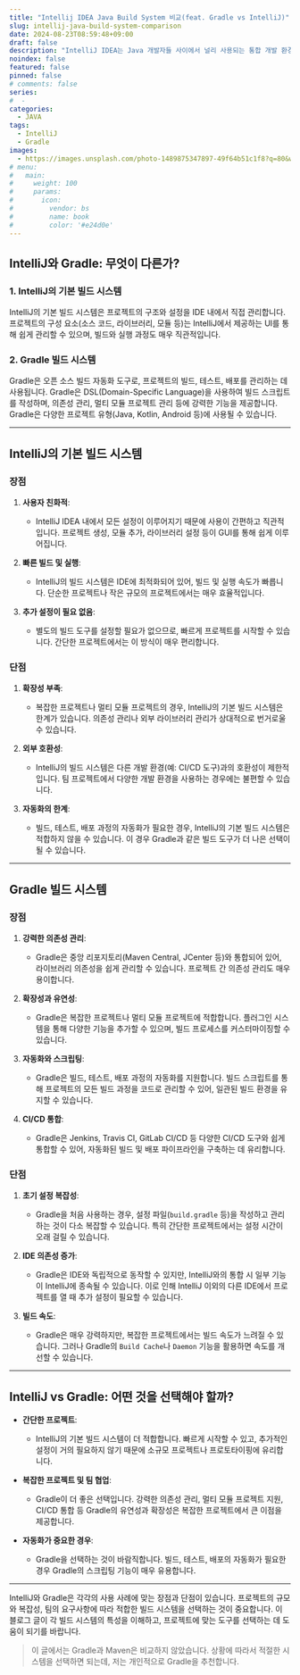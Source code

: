 ```yaml
---
title: "Intellij IDEA Java Build System 비교(feat. Gradle vs IntelliJ)"
slug: intellij-java-build-system-comparison
date: 2024-08-23T08:59:48+09:00
draft: false
description: "IntelliJ IDEA는 Java 개발자들 사이에서 널리 사용되는 통합 개발 환경(IDE)으로, 다양한 빌드 시스템을 지원합니다. 그중에서도 IntelliJ와 Gradle은 가장 많이 사용되는 두 가지 빌드 시스템입니다. 이 글에서는 IntelliJ의 기본 빌드 시스템과 Gradle 빌드 시스템의 차이점, 그리고 각 빌드 시스템의 장단점에 대해 알아보겠습니다."
noindex: false
featured: false
pinned: false
# comments: false
series:
#  - 
categories:
  - JAVA
tags:
  - IntelliJ
  - Gradle
images:
  - https://images.unsplash.com/photo-1489875347897-49f64b51c1f8?q=80&w=2940&auto=format&fit=crop&ixlib=rb-4.0.3
# menu:
#   main:
#     weight: 100
#     params:
#       icon:
#         vendor: bs
#         name: book
#         color: '#e24d0e'
---
```


## **IntelliJ와 Gradle: 무엇이 다른가?**

### **1. IntelliJ의 기본 빌드 시스템**

IntelliJ의 기본 빌드 시스템은 프로젝트의 구조와 설정을 IDE 내에서 직접 관리합니다. 프로젝트의 구성 요소(소스 코드, 라이브러리, 모듈 등)는 IntelliJ에서 제공하는 UI를 통해 쉽게 관리할 수 있으며, 빌드와 실행 과정도 매우 직관적입니다.

### **2. Gradle 빌드 시스템**

Gradle은 오픈 소스 빌드 자동화 도구로, 프로젝트의 빌드, 테스트, 배포를 관리하는 데 사용됩니다. Gradle은 DSL(Domain-Specific Language)을 사용하여 빌드 스크립트를 작성하며, 의존성 관리, 멀티 모듈 프로젝트 관리 등에 강력한 기능을 제공합니다. Gradle은 다양한 프로젝트 유형(Java, Kotlin, Android 등)에 사용될 수 있습니다.

---

## **IntelliJ의 기본 빌드 시스템**

### **장점**
1. **사용자 친화적**:
   - IntelliJ IDEA 내에서 모든 설정이 이루어지기 때문에 사용이 간편하고 직관적입니다. 프로젝트 생성, 모듈 추가, 라이브러리 설정 등이 GUI를 통해 쉽게 이루어집니다.

2. **빠른 빌드 및 실행**:
   - IntelliJ의 빌드 시스템은 IDE에 최적화되어 있어, 빌드 및 실행 속도가 빠릅니다. 단순한 프로젝트나 작은 규모의 프로젝트에서는 매우 효율적입니다.

3. **추가 설정이 필요 없음**:
   - 별도의 빌드 도구를 설정할 필요가 없으므로, 빠르게 프로젝트를 시작할 수 있습니다. 간단한 프로젝트에서는 이 방식이 매우 편리합니다.

### **단점**
1. **확장성 부족**:
   - 복잡한 프로젝트나 멀티 모듈 프로젝트의 경우, IntelliJ의 기본 빌드 시스템은 한계가 있습니다. 의존성 관리나 외부 라이브러리 관리가 상대적으로 번거로울 수 있습니다.

2. **외부 호환성**:
   - IntelliJ의 빌드 시스템은 다른 개발 환경(예: CI/CD 도구)과의 호환성이 제한적입니다. 팀 프로젝트에서 다양한 개발 환경을 사용하는 경우에는 불편할 수 있습니다.

3. **자동화의 한계**:
   - 빌드, 테스트, 배포 과정의 자동화가 필요한 경우, IntelliJ의 기본 빌드 시스템은 적합하지 않을 수 있습니다. 이 경우 Gradle과 같은 빌드 도구가 더 나은 선택이 될 수 있습니다.

---

## **Gradle 빌드 시스템**

### **장점**
1. **강력한 의존성 관리**:
   - Gradle은 중앙 리포지토리(Maven Central, JCenter 등)와 통합되어 있어, 라이브러리 의존성을 쉽게 관리할 수 있습니다. 프로젝트 간 의존성 관리도 매우 용이합니다.

2. **확장성과 유연성**:
   - Gradle은 복잡한 프로젝트나 멀티 모듈 프로젝트에 적합합니다. 플러그인 시스템을 통해 다양한 기능을 추가할 수 있으며, 빌드 프로세스를 커스터마이징할 수 있습니다.

3. **자동화와 스크립팅**:
   - Gradle은 빌드, 테스트, 배포 과정의 자동화를 지원합니다. 빌드 스크립트를 통해 프로젝트의 모든 빌드 과정을 코드로 관리할 수 있어, 일관된 빌드 환경을 유지할 수 있습니다.

4. **CI/CD 통합**:
   - Gradle은 Jenkins, Travis CI, GitLab CI/CD 등 다양한 CI/CD 도구와 쉽게 통합할 수 있어, 자동화된 빌드 및 배포 파이프라인을 구축하는 데 유리합니다.

### **단점**
1. **초기 설정 복잡성**:
   - Gradle을 처음 사용하는 경우, 설정 파일(`build.gradle` 등)을 작성하고 관리하는 것이 다소 복잡할 수 있습니다. 특히 간단한 프로젝트에서는 설정 시간이 오래 걸릴 수 있습니다.

2. **IDE 의존성 증가**:
   - Gradle은 IDE와 독립적으로 동작할 수 있지만, IntelliJ와의 통합 시 일부 기능이 IntelliJ에 종속될 수 있습니다. 이로 인해 IntelliJ 이외의 다른 IDE에서 프로젝트를 열 때 추가 설정이 필요할 수 있습니다.

3. **빌드 속도**:
   - Gradle은 매우 강력하지만, 복잡한 프로젝트에서는 빌드 속도가 느려질 수 있습니다. 그러나 Gradle의 `Build Cache`나 `Daemon` 기능을 활용하면 속도를 개선할 수 있습니다.

---

## **IntelliJ vs Gradle: 어떤 것을 선택해야 할까?**

- **간단한 프로젝트**:
  - IntelliJ의 기본 빌드 시스템이 더 적합합니다. 빠르게 시작할 수 있고, 추가적인 설정이 거의 필요하지 않기 때문에 소규모 프로젝트나 프로토타이핑에 유리합니다.

- **복잡한 프로젝트 및 팀 협업**:
  - Gradle이 더 좋은 선택입니다. 강력한 의존성 관리, 멀티 모듈 프로젝트 지원, CI/CD 통합 등 Gradle의 유연성과 확장성은 복잡한 프로젝트에서 큰 이점을 제공합니다.

- **자동화가 중요한 경우**:
  - Gradle을 선택하는 것이 바람직합니다. 빌드, 테스트, 배포의 자동화가 필요한 경우 Gradle의 스크립팅 기능이 매우 유용합니다.

---

IntelliJ와 Gradle은 각각의 사용 사례에 맞는 장점과 단점이 있습니다. 프로젝트의 규모와 복잡성, 팀의 요구사항에 따라 적합한 빌드 시스템을 선택하는 것이 중요합니다. 이 블로그 글이 각 빌드 시스템의 특성을 이해하고, 프로젝트에 맞는 도구를 선택하는 데 도움이 되기를 바랍니다.

> 이 글에서는 Gradle과 Maven은 비교하지 않았습니다. 상황에 따라서 적절한 시스템을 선택하면 되는데, 저는 개인적으로 Gradle을 추천합니다.





